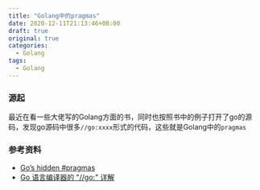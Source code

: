 ```yaml
---
title: "Golang中的pragmas"
date: 2020-12-11T21:13:46+08:00
draft: true
original: true
categories: 
  - Golang
tags: 
  - Golang
---
```


### 源起

最近在看一些大佬写的Golang方面的书，同时也按照书中的例子打开了go的源码，发现go源码中很多`//go:xxxx`形式的代码，这些就是Golang中的`pragmas`

### 





### 参考资料

* [Go’s hidden #pragmas](https://dave.cheney.net/2018/01/08/gos-hidden-pragmas)
* [Go 语言编译器的 "//go:" 详解](https://segmentfault.com/a/1190000016743220)